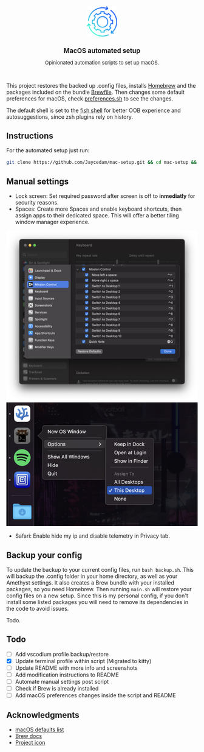 <div align="center">
    <img src="images/logo.png" height="80" width="auto">
    <h1 style="font-size: larger">MacOS automated setup</h1>
    <p style="font-size: small">Opinionated automation scripts to set up macOS.</p>
    <br>
</div>

This project restores the backed up .config files, installs [Homebrew](https://brew.sh) and the packages included on the bundle [Brewfile](Brewfile). Then changes some default preferences for macOS, check [preferences.sh](modules/preferences.sh) to see the changes.

The default shell is set to the [fish shell](https://fishshell.com) for better OOB experience and autosuggestions, since zsh plugins rely on history.

## Instructions

For the automated setup just run:

```sh
git clone https://github.com/Jaycedam/mac-setup.git && cd mac-setup && bash main.sh
```

## Manual settings

- Lock screen: Set required password after screen is off to **inmediatly** for security reasons.
- Spaces: Create more Spaces and enable keyboard shortcuts, then assign apps to their dedicated space. This will offer a better tiling window manager experience.

![Keyboard shortcuts](images/keyboard-shortcuts.png)
![Assign to desktop](images/spaces.png)

- Safari: Enable hide my ip and disable telemetry in Privacy tab.

## Backup your config

To update the backup to your current config files, run `bash backup.sh`. This will backup the .config folder in your home directory, as well as your Amethyst settings. It also creates a Brew bundle with your installed packages, so you need Homebrew. Then running `main.sh` will restore your config files on a new setup. Since this is my personal config, if you don't install some listed packages you will need to remove its dependencies in the code to avoid issues.

Todo.

## Todo

- [ ] Add vscodium profile backup/restore
- [x] Update terminal profile within script (Migrated to kitty)
- [ ] Update README with more info and screenshots
- [ ] Add modification instructions to README
- [ ] Automate manual settings post script
- [ ] Check if Brew is already installed
- [ ] Add macOS preferences changes inside the script and README

## Acknowledgments

- [macOS defaults list](https://macos-defaults.com/)
- [Brew docs](https://docs.brew.sh/Manpage)
- [Project icon](https://www.flaticon.com/free-icon/continuous_8916345)

```

```
